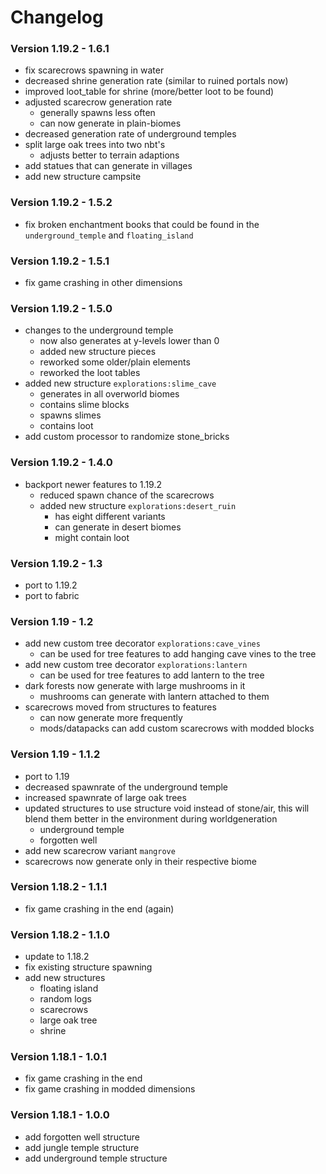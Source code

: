 # Changelog

### Version 1.19.2 - 1.6.1

- fix scarecrows spawning in water
- decreased shrine generation rate (similar to ruined portals now)
- improved loot_table for shrine (more/better loot to be found)
- adjusted scarecrow generation rate
    - generally spawns less often
    - can now generate in plain-biomes
- decreased generation rate of underground temples
- split large oak trees into two nbt's
    - adjusts better to terrain adaptions
- add statues that can generate in villages
- add new structure campsite

### Version 1.19.2 - 1.5.2

- fix broken enchantment books that could be found in the `underground_temple` and `floating_island`

### Version 1.19.2 - 1.5.1

- fix game crashing in other dimensions

### Version 1.19.2 - 1.5.0

- changes to the underground temple
    - now also generates at y-levels lower than 0
    - added new structure pieces
    - reworked some older/plain elements
    - reworked the loot tables
- added new structure `explorations:slime_cave`
    - generates in all overworld biomes
    - contains slime blocks
    - spawns slimes
    - contains loot
- add custom processor to randomize stone_bricks

### Version 1.19.2 - 1.4.0

- backport newer features to 1.19.2
    - reduced spawn chance of the scarecrows
    - added new structure `explorations:desert_ruin`
        - has eight different variants
        - can generate in desert biomes
        - might contain loot

### Version 1.19.2 - 1.3

- port to 1.19.2
- port to fabric

### Version 1.19 - 1.2

- add new custom tree decorator `explorations:cave_vines`
    - can be used for tree features to add hanging cave vines to the tree
- add new custom tree decorator `explorations:lantern`
    - can be used for tree features to add lantern to the tree
- dark forests now generate with large mushrooms in it
    - mushrooms can generate with lantern attached to them
- scarecrows moved from structures to features
    - can now generate more frequently
    - mods/datapacks can add custom scarecrows with modded blocks

### Version 1.19 - 1.1.2

- port to 1.19
- decreased spawnrate of the underground temple
- increased spawnrate of large oak trees
- updated structures to use structure void instead of stone/air, this will blend them better in the environment during
  worldgeneration
    - underground temple
    - forgotten well
- add new scarecrow variant `mangrove`
- scarecrows now generate only in their respective biome

### Version 1.18.2 - 1.1.1

- fix game crashing in the end (again)

### Version 1.18.2 - 1.1.0

- update to 1.18.2
- fix existing structure spawning
- add new structures
    - floating island
    - random logs
    - scarecrows
    - large oak tree
    - shrine

### Version 1.18.1 - 1.0.1

- fix game crashing in the end
- fix game crashing in modded dimensions

### Version 1.18.1 - 1.0.0

- add forgotten well structure
- add jungle temple structure
- add underground temple structure

